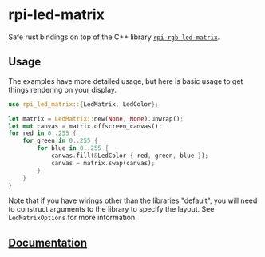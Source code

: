 # rpi-led-matrix

Safe rust bindings on top of the C++ library [`rpi-rgb-led-matrix`].

## Usage

The examples have more detailed usage, but here is basic usage to get things rendering on your display.
```rust
use rpi_led_matrix::{LedMatrix, LedColor};

let matrix = LedMatrix::new(None, None).unwrap();
let mut canvas = matrix.offscreen_canvas();
for red in 0..255 {
    for green in 0..255 {
        for blue in 0..255 {
            canvas.fill(&LedColor { red, green, blue });
            canvas = matrix.swap(canvas);
        }
    }
}
```
Note that if you have wirings other than the libraries "default", you will need to construct arguments to the library to specify the layout. See `LedMatrixOptions` for more information.

## [Documentation](https://docs.rs/rpi-led-matrix/)

[`rpi-rgb-led-matrix`]: https://github.com/hzeller/rpi-rgb-led-matrix
